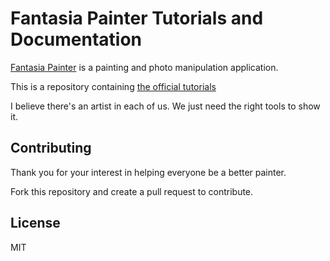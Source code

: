 # Fantasia Painter Tutorials and Documentation

[Fantasia Painter](https://fantasiapainter.com) is a painting and photo manipulation application. 

This is a repository containing [the official tutorials](/getting-started.md)

I believe there's an artist in each of us. We just need the right tools to show it. 

## Contributing
Thank you for your interest in helping everyone be a better painter.

Fork this repository and create a pull request to contribute.

## License
MIT
